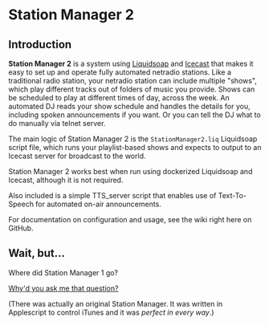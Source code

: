 # Station Manager 2

## Introduction

**Station Manager 2** is a system using [Liquidsoap](https://www.liquidsoap.info/) and [Icecast](https://icecast.org/) that makes it easy to set up and operate fully automated netradio stations. Like a traditional radio station, your netradio station can include multiple "shows", which play different tracks out of folders of music you provide. Shows can be scheduled to play at different times of day, across the week. An automated DJ reads your show schedule and handles the details for you, including spoken announcements if you want. Or you can tell the DJ what to do manually via telnet server.

The main logic of Station Manager 2 is the `StationManager2.liq` Liquidsoap script file, which runs your playlist-based shows and expects to output to an Icecast server for broadcast to the world.

Station Manager 2 works best when run using dockerized Liquidsoap and Icecast, although it is not required.

Also included is a simple TTS_server script that enables use of Text-To-Speech for automated on-air announcements.

For documentation on configuration and usage, see the wiki right here on GitHub.

## Wait, but...

Where did Station Manager 1 go?

[Why'd you ask me that question?](https://www.youtube.com/watch?v=izY_6X2JRwI)

(There was actually an original Station Manager. It was written in Applescript to control iTunes and it was *perfect in every way*.)
